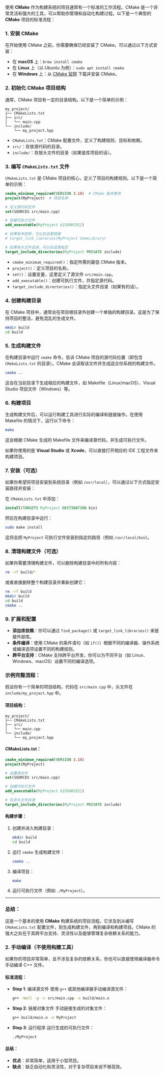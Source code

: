 
使用 **CMake** 作为构建系统的项目通常有一个标准的工作流程。CMake 是一个非常灵活和强大的工具，可以帮助你管理和自动化构建过程。以下是一个典型的 **CMake** 项目的标准流程：

### 1. **安装 CMake**

在开始使用 CMake 之前，你需要确保已经安装了 CMake。可以通过以下方式安装：

-   在 **macOS** 上：`brew install cmake`
-   在 **Linux** 上（以 Ubuntu 为例）：`sudo apt install cmake`
-   在 **Windows** 上：从 [CMake 官网](https://cmake.org/download/) 下载并安装 CMake。

### 2. **初始化 CMake 项目结构**

通常，CMake 项目有一定的目录结构。以下是一个简单的示例：

```
my_project/
├── CMakeLists.txt
├── src/
│   └── main.cpp
└── include/
    └── my_project.hpp

```

-   `CMakeLists.txt`：CMake 配置文件，定义了构建规则、目标和依赖。
-   `src/`：存放源代码的目录。
-   `include/`：存放头文件的目录（如果是库项目的话）。

### 3. **编写 `CMakeLists.txt` 文件**

`CMakeLists.txt` 是 CMake 项目的核心，定义了项目的构建规则。以下是一个简单的示例：

```cmake
cmake_minimum_required(VERSION 3.10)  # CMake 版本要求
project(MyProject)  # 项目名称

# 定义源代码文件
set(SOURCES src/main.cpp)

# 创建可执行文件
add_executable(MyProject ${SOURCES})

# 如果有外部库，可以在这里链接
# target_link_libraries(MyProject SomeLibrary)

# 如果有头文件目录，可以在这里指定
target_include_directories(MyProject PRIVATE include)

```

-   `cmake_minimum_required()`：指定所需的最低 CMake 版本。
-   `project()`：定义项目的名称。
-   `set()`：设置变量，这里定义了源文件 `src/main.cpp`。
-   `add_executable()`：创建可执行文件，并指定源代码。
-   `target_include_directories()`：指定头文件目录（如果有的话）。

### 4. **创建构建目录**

在 CMake 项目中，通常会在项目根目录外创建一个单独的构建目录。这是为了保持项目的整洁，避免混乱的生成文件。

```bash
mkdir build
cd build

```

### 5. **生成构建文件**

在构建目录中运行 `cmake` 命令，告诉 CMake 项目的源代码位置（即包含 `CMakeLists.txt` 的目录）。CMake 会读取该文件并生成适合你系统的构建文件。

```bash
cmake ..

```

这会在当前目录下生成相应的构建文件，如 Makefile（Linux/macOS）、Visual Studio 项目文件（Windows）等。

### 6. **构建项目**

生成构建文件后，可以运行构建工具进行实际的编译和链接操作。在使用 Makefile 的情况下，运行以下命令：

```bash
make

```

这会根据 CMake 生成的 Makefile 文件来编译源代码，并生成可执行文件。

如果你使用的是 **Visual Studio** 或 **Xcode**，可以直接打开相应的 IDE 工程文件来构建项目。

### 7. **安装（可选）**

如果你希望将项目安装到系统目录（例如 `/usr/local`），可以通过以下方式指定安装路径并安装：

在 `CMakeLists.txt` 中添加：

```cmake
install(TARGETS MyProject DESTINATION bin)

```

然后在构建目录中运行：

```bash
sudo make install

```

这将会把 `MyProject` 可执行文件安装到指定的路径（例如 `/usr/local/bin`）。

### 8. **清理构建文件（可选）**

如果你需要清理构建文件，可以删除构建目录中的所有内容：

```bash
rm -rf build/*

```

或者直接删除整个构建目录并重新创建它：

```bash
rm -rf build
mkdir build
cd build
cmake ..

```

### 9. **扩展和配置**

-   **添加库依赖**：你可以通过 `find_package()` 或 `target_link_libraries()` 来链接外部库。
-   **条件编译**：使用 CMake 的条件语句（如 `if()`）根据不同的编译器、操作系统或编译选项设置不同的构建规则。
-   **跨平台支持**：CMake 支持跨平台开发，你可以为不同平台（如 Linux、Windows、macOS）设置不同的编译选项。

### 示例完整流程：

假设你有一个简单的项目结构，代码在 `src/main.cpp` 中，头文件在 `include/my_project.hpp` 中。

#### 项目结构：

```
my_project/
├── CMakeLists.txt
├── src/
│   └── main.cpp
└── include/
    └── my_project.hpp

```

#### CMakeLists.txt：

```cmake
cmake_minimum_required(VERSION 3.10)
project(MyProject)

# 设置源文件
set(SOURCES src/main.cpp)

# 创建可执行文件
add_executable(MyProject ${SOURCES})

# 包含头文件目录
target_include_directories(MyProject PRIVATE include)

```

#### 构建步骤：

1.  创建并进入构建目录：
    
    ```bash
    mkdir build
    cd build
    
    ```
    
2.  运行 `cmake` 生成构建文件：
    
    ```bash
    cmake ..
    
    ```
    
3.  编译项目：
    
    ```bash
    make
    
    ```
    
4.  运行可执行文件（例如 `./MyProject`）。
    
-------------------------
### 总结：

这是一个基本的使用 **CMake** 构建系统的项目流程。它涉及到从编写 `CMakeLists.txt` 配置文件，到生成构建文件，再到编译和构建项目。CMake 的强大之处在于其跨平台支持、灵活性以及能够管理复杂依赖关系的能力。

### 2. **手动编译（不使用构建工具）**

如果你的项目非常简单，且不涉及复杂的依赖关系，你也可以直接使用编译器命令手动编译 C++ 文件。

#### 标准流程：

-   **Step 1**: 编译源文件 使用 `g++` 或其他编译器手动编译源文件：
    
    ```bash
    g++ -Wall -g -c src/main.cpp -o build/main.o
    
    ```
    
-   **Step 2**: 链接对象文件 手动链接生成的对象文件：
    
    ```bash
    g++ build/main.o -o MyProject
    
    ```
    
-   **Step 3**: 运行程序 运行生成的可执行文件：
    
    ```bash
    ./MyProject
    
    ```
    

#### 总结：

-   **优点**：非常简单，适用于小型项目。
-   **缺点**：缺乏自动化和灵活性，对于复杂项目来说不够高效。
<!--stackedit_data:
eyJoaXN0b3J5IjpbMjA5ODMzOTMxN119
-->